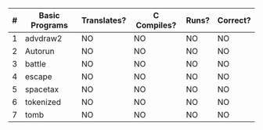 |  #  |   Basic Programs     | Translates? | C Compiles? | Runs? | Correct? |
|-----|----------------------|-------------|-------------|-------|----------|
|   1 | advdraw2             |      NO     |      NO     |   NO  |    NO    |
|   2 | Autorun              |      NO     |      NO     |   NO  |    NO    |
|   3 | battle               |      NO     |      NO     |   NO  |    NO    |
|   4 | escape               |      NO     |      NO     |   NO  |    NO    |
|   5 | spacetax             |      NO     |      NO     |   NO  |    NO    |
|   6 | tokenized            |      NO     |      NO     |   NO  |    NO    |
|   7 | tomb                 |      NO     |      NO     |   NO  |    NO    |
